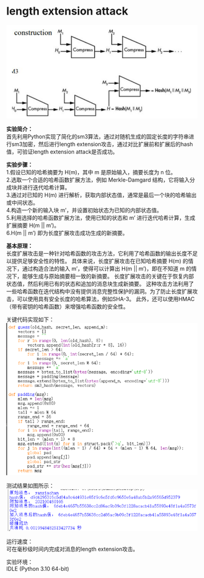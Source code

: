 length extension attack
=

![image](https://github.com/yxh1120/Homework-group-41/blob/main/Project%2003/3.png)

**实验简介：**  
首先利用Python实现了简化的sm3算法，通过对随机生成的固定长度的字符串进行sm3加密，然后进行length extension攻击，通过对比扩展前和扩展后的hash值，可验证length extension attack是否成功。

**实验步骤：**  
1.假设已知的哈希摘要为 H(m)，其中 m 是原始输入，摘要长度为 n 位。  
2.选取一个合适的哈希函数扩展方法，例如 Merkle-Damgard 结构，它将输入分成块并进行迭代哈希计算。  
3.通过对已知的 H(m) 进行解析，获取内部状态值，通常是最后一个块的哈希输出或中间状态。  
4.构造一个新的输入块 m’，并设置初始状态为已知的内部状态值。  
5.利用选择的哈希函数扩展方法，使用已知的状态和 m’ 进行迭代哈希计算，生成扩展摘要 H(m || m’)。  
6.H(m || m’) 即为长度扩展攻击成功生成的新摘要。

**基本原理：**  
长度扩展攻击是一种针对哈希函数的攻击方法，它利用了哈希函数的输出长度不足以提供足够安全性的特性。
具体来说，长度扩展攻击在已知哈希摘要 H(m) 的情况下，通过构造合法的输入 m’，使得可以计算出 H(m || m’)，即在不知道 m 的情况下，能够生成与原始摘要相一致的新摘要。
长度扩展攻击的关键在于恢复内部状态值，然后利用已有的状态和追加的消息块生成新摘要。
这种攻击方法利用了一些哈希函数在迭代结构中没有提供消息完整性保护的漏洞。为了防止长度扩展攻击，可以使用具有安全长度的哈希算法，例如SHA-3。
此外，还可以使用HMAC（带有密钥的哈希函数）来增强哈希函数的安全性。

关键代码实现如下：  
![image](https://github.com/yxh1120/Homework-group-41/blob/main/Project%2003/2.png)

测试结果如图所示：  
![image](https://github.com/yxh1120/Homework-group-41/blob/main/Project%2003/1.png)

运行速度：  
可在毫秒级时间内完成对消息的length extension攻击。

实验环境：  
IDLE (Python 3.10 64-bit)


